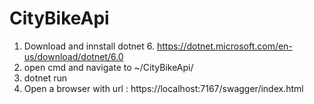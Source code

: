 # CityBikeApi

1. Download and innstall dotnet 6. https://dotnet.microsoft.com/en-us/download/dotnet/6.0
2. open cmd and navigate to ~/CityBikeApi/
3. dotnet run
4. Open a browser with url : https://localhost:7167/swagger/index.html
